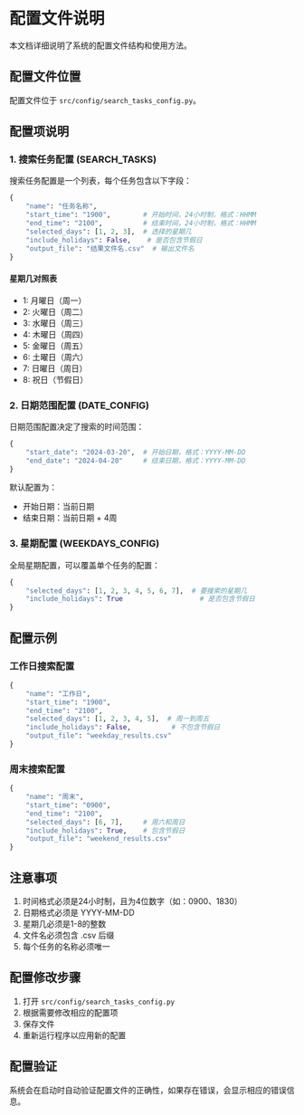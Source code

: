 # 配置文件说明

本文档详细说明了系统的配置文件结构和使用方法。

## 配置文件位置

配置文件位于 `src/config/search_tasks_config.py`。

## 配置项说明

### 1. 搜索任务配置 (SEARCH_TASKS)

搜索任务配置是一个列表，每个任务包含以下字段：

```python
{
    "name": "任务名称",
    "start_time": "1900",        # 开始时间，24小时制，格式：HHMM
    "end_time": "2100",          # 结束时间，24小时制，格式：HHMM
    "selected_days": [1, 2, 3],  # 选择的星期几
    "include_holidays": False,    # 是否包含节假日
    "output_file": "结果文件名.csv"  # 输出文件名
}
```

#### 星期几对照表
- 1: 月曜日（周一）
- 2: 火曜日（周二）
- 3: 水曜日（周三）
- 4: 木曜日（周四）
- 5: 金曜日（周五）
- 6: 土曜日（周六）
- 7: 日曜日（周日）
- 8: 祝日（节假日）

### 2. 日期范围配置 (DATE_CONFIG)

日期范围配置决定了搜索的时间范围：

```python
{
    "start_date": "2024-03-20",  # 开始日期，格式：YYYY-MM-DD
    "end_date": "2024-04-20"     # 结束日期，格式：YYYY-MM-DD
}
```

默认配置为：
- 开始日期：当前日期
- 结束日期：当前日期 + 4周

### 3. 星期配置 (WEEKDAYS_CONFIG)

全局星期配置，可以覆盖单个任务的配置：

```python
{
    "selected_days": [1, 2, 3, 4, 5, 6, 7],  # 要搜索的星期几
    "include_holidays": True                   # 是否包含节假日
}
```

## 配置示例

### 工作日搜索配置
```python
{
    "name": "工作日",
    "start_time": "1900",
    "end_time": "2100",
    "selected_days": [1, 2, 3, 4, 5],  # 周一到周五
    "include_holidays": False,          # 不包含节假日
    "output_file": "weekday_results.csv"
}
```

### 周末搜索配置
```python
{
    "name": "周末",
    "start_time": "0900",
    "end_time": "2100",
    "selected_days": [6, 7],     # 周六和周日
    "include_holidays": True,    # 包含节假日
    "output_file": "weekend_results.csv"
}
```

## 注意事项

1. 时间格式必须是24小时制，且为4位数字（如：0900、1830）
2. 日期格式必须是 YYYY-MM-DD
3. 星期几必须是1-8的整数
4. 文件名必须包含 .csv 后缀
5. 每个任务的名称必须唯一

## 配置修改步骤

1. 打开 `src/config/search_tasks_config.py`
2. 根据需要修改相应的配置项
3. 保存文件
4. 重新运行程序以应用新的配置

## 配置验证

系统会在启动时自动验证配置文件的正确性，如果存在错误，会显示相应的错误信息。 